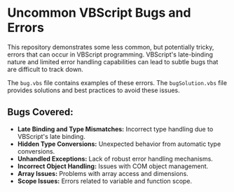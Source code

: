 # Uncommon VBScript Bugs and Errors

This repository demonstrates some less common, but potentially tricky, errors that can occur in VBScript programming.  VBScript's late-binding nature and limited error handling capabilities can lead to subtle bugs that are difficult to track down.

The `bug.vbs` file contains examples of these errors. The `bugSolution.vbs` file provides solutions and best practices to avoid these issues. 

## Bugs Covered:

* **Late Binding and Type Mismatches:**  Incorrect type handling due to VBScript's late binding.
* **Hidden Type Conversions:** Unexpected behavior from automatic type conversions.
* **Unhandled Exceptions:** Lack of robust error handling mechanisms.
* **Incorrect Object Handling:** Issues with COM object management.
* **Array Issues:** Problems with array access and dimensions.
* **Scope Issues:** Errors related to variable and function scope.